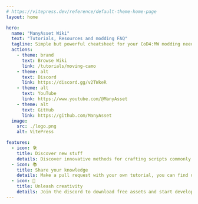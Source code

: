 ```yaml
---
# https://vitepress.dev/reference/default-theme-home-page
layout: home

hero:
  name: "ManyAsset Wiki"
  text: "Tutorials, Resources and modding FAQ"
  tagline: Simple but powerful cheatsheet for your CoD4:MW modding needs
  actions:
    - theme: brand
      text: Browse Wiki
      link: /tutorials/moving-camo
    - theme: alt
      text: Discord
      link: https://discord.gg/v2TWkeR
    - theme: alt
      text: YouTube
      link: https://www.youtube.com/@ManyAsset
    - theme: alt
      text: GitHub
      link: https://github.com/ManyAsset
  image:
    src: ./logo.png
    alt: VitePress

features:
  - icon: 🛠️
    title: Discover new stuff
    details: Discover innovative methods for crafting scripts commonly found in popular servers.
  - icon: 📚
    title: Share your knowledge
    details: Make a pull request with your own tutorial, you can find us on github!
  - icon: 🚀
    title: Unleash creativity
    details: Join the discord to download free assets and start developing your mod.
---
```


